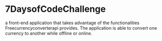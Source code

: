 # 7DaysofCodeChallenge

a front-end application that takes advantage of the functionalities Freecurrencyconverterapi provides. The application is able to convert one currency to another while offline or online.
